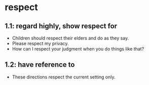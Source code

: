 # respect
## 1.1: regard highly, show respect for

  *  Children should respect their elders and do as they say.
  *  Please respect my privacy.
  *  How can I respect your judgment when you do things like that?

## 1.2: have reference to

  *  These directions respect the current setting only.
